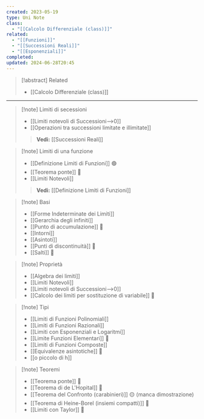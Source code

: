 ```yaml
---
created: 2023-05-19
type: Uni Note
class:
  - "[[Calcolo Differenziale (class)]]"
related:
  - "[[Funzioni]]"
  - "[[Successioni Reali]]"
  - "[[Esponenziali]]"
completed: 
updated: 2024-06-28T20:45
---
```


>[!abstract] Related
>- [[Calcolo Differenziale (class)]]

---

>[!note] Limiti di secessioni
>- [[Limiti notevoli di Successioni-->0]]
>- [[Operazioni tra successioni limitate e illimitate]]
>
>>**Vedi:** [[Successioni Reali]]

>[!note] Limiti di una funzione
>- [[Definizione Limiti di Funzioni]] 🟢
>- [[Teorema ponte]] 🔴
>- [[Limiti Notevoli]] 
>
>>**Vedi:** [[Definizione Limiti di Funzioni]]

>[!note] Basi
>- [[Forme Indeterminate dei Limiti]]
>- [[Gerarchia degli infiniti]]
>- [[Punto di accumulazione]] 🔴
>- [[Intorni]]
>- [[Asintoti]]
>- [[Punti di discontinuità]] 🔴
>- [[Salti]] 🔴

>[!note] Proprietà
>- [[Algebra dei limiti]]
>- [[Limiti Notevoli]]
>- [[Limiti notevoli di Successioni-->0]]
>- [[Calcolo dei limiti per sostituzione di variabile]] 🔴

>[!note] Tipi
>- [[Limiti di Funzioni Polinomiali]]
>- [[Limiti di Funzioni Razionali]]
>- [[Limiti con Esponenziali e Logaritmi]]
>- [[Limite Funzioni Elementari]] 🔴
>- [[Limiti di Funzioni Composte]]
>- [[Equivalenze asintotiche]] 🔴
>- [[o piccolo di h]]

>[!note] Teoremi
>- [[Teorema ponte]] 🔴
>- [[Teorema di de L'Hopital]] 🔴
>- [[Teorema del Confronto (carabinieri)]] 🟡 (manca dimostrazione)
>- [[Teorema di Heine-Borel (insiemi compatti)]] 🔴
>- [[Limiti con Taylor]] 🔴
